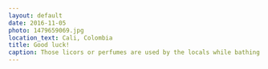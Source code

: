 ```yaml
---
layout: default
date: 2016-11-05
photo: 1479659069.jpg
location_text: Cali, Colombia
title: Good luck!
caption: Those licors or perfumes are used by the locals while bathing. Each of them has a different purpose like finding love, get a good job, be more attractive, fight desespair, be better in bed, etc.
---
```

